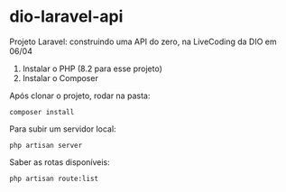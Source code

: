 # dio-laravel-api
Projeto Laravel: construindo uma API do zero, na LiveCoding da DIO em 06/04

1. Instalar o PHP (8.2 para esse projeto)
2. Instalar o Composer

Após clonar o projeto, rodar na pasta:
```
composer install
```

Para subir um servidor local:
```
php artisan server
```

Saber as rotas disponíveis:
```
php artisan route:list
